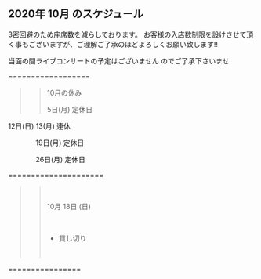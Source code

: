 ## 2020年 10月 のスケジュール
 

3密回避のため座席数を減らしております。
お客様の入店数制限を設けさせて頂く事もございますが、ご理解ご了承のほどよろしくお願い致します!!

>>
>>
>>

当面の間ライブコンサートの予定はございません
のでご了承下さいませ

>>
>>
>>
>>




==================




>>10月の休み
>>
>>
>>    5日(月)  定休日

12日(日) 13(月) 連休

　　　　19日(月)  定休日

　　　　26日(月)  定休日


>>
>>


=====================
>>
>> <br/>
>>
>> 10月 18日 (日)
>> 
>> <br/>
>>
>> - 貸し切り
>>
>>
>> <br/>
>>
>>
>> 
>>
>>  
>>
>>
>>


 ================

